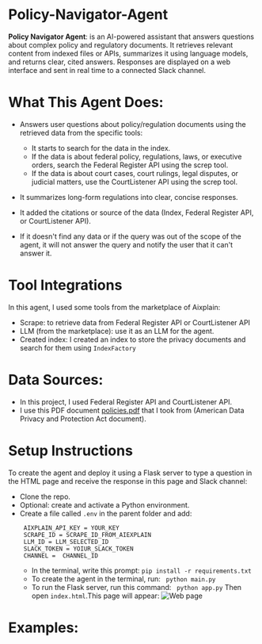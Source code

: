 # Policy-Navigator-Agent
**Policy Navigator Agent**: is an AI-powered assistant that answers questions about complex policy and regulatory documents.
It retrieves relevant content from indexed files or APIs, summarizes it using language models, and returns clear, cited answers.
Responses are displayed on a web interface and sent in real time to a connected Slack channel.


# What This Agent Does:
* Answers user questions about policy/regulation documents using the retrieved data from the specific tools:
  * It starts to search for the data in the index.
  * If the data is about federal policy, regulations, laws, or executive orders, search the Federal Register API using the screp tool.
  * If the data is about court cases, court rulings, legal disputes, or judicial matters, use the CourtListener API using the screp tool.

* It summarizes long-form regulations into clear, concise responses.
* It added the citations or source of the data (Index, Federal Register API, or CourtListener API).
* If it doesn't find any data or if the query was out of the scope of the agent, it will not answer the query and notify the user that it can't answer it.


# Tool Integrations
In this agent, I used some tools from the marketplace of Aixplain:
* Scrape: to retrieve data from Federal Register API or CourtListener API
* LLM (from the marketplace): use it as an LLM for the agent.
* Created index: I created an index to store the privacy documents and search for them using `IndexFactory`

  
# Data Sources:
* In this project, I used Federal Register API and CourtListener API.
* I use this PDF document [policies.pdf](https://github.com/AdanALalawni/Policy-Navigator-Agent/blob/main/src/data/policies.pdf) that I took from (American Data Privacy and Protection Act document).
  
# Setup Instructions
To create the agent and deploy it using a Flask server to type a question in the HTML page and receive the response in this page and Slack channel:
* Clone the repo.
* Optional: create and activate a Python environment. 
* Create a file called `.env` in the parent folder and add:
  ```
   AIXPLAIN_API_KEY = YOUR_KEY
   SCRAPE_ID = SCRAPE_ID_FROM_AIEXPLAIN
   LLM_ID = LLM_SELECTED_ID
   SLACK_TOKEN = YOIUR_SLACK_TOKEN
   CHANNEL =  CHANNEL_ID 
  ```
  * In the terminal, write this prompt:
    ```pip install -r requirements.txt```
  * To create the agent in the terminal, run:
    ``` python main.py```
  * To run the Flask server, run this command:
     ``` python app.py```
    Then open `index.html`.This page will appear:
    ![Web page]([https://github.com/AdanALalawni/NewsRankingSystem-/blob/main/assets/Project_Outlines.png](https://github.com/AdanALalawni/Policy-Navigator-Agent/blob/main/assert/Screenshot%202025-07-28%20211843.png))
    
# Examples:

 

